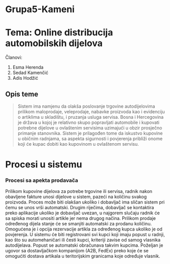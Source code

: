 # Grupa5-Kameni
 
# Tema: Online distribucija automobilskih dijelova

Članovi:
  1. Esma Herenda
  2. Sedad Kamenčić
  3. Adis Hodžić
  
  
## Opis teme 

>Sistem ima namjenu da olakša poslovanje trgovine autodijelovima prilikom maloprodaje, veleprodaje, nabavke proizvoda kao i evidenciju o artiklima u skladištu, i pruzanja usluga servisa.
>Bosna i Hercegovina je država u kojoj je relativno skupo popravljati automobile i kupovati potrebne dijelove u ovlaštenim servisima uzimajući u obzir prosječno primanje stanovnika. Sistem je prilagođen tome da iskustvo kupovine u običnim radnjama, sa aspekta sigurnosti i povjerenja približi onome koji će kupac dobiti kao kupovinom u ovlaštenom servisu.

# Procesi u sistemu

### Procesi sa apekta prodavača

Prilikom kupovine dijelova za potrebe trgovine ili servisa, radnik nakon obavljene fakture unosi dijelove u sistem, pazeći na količinu svakog proizvoda. Proces može biti olakšan ukoliko i dobavljač ima sličan sistem pri čemu se unos vrši automatski. Drugim riječima, dobavljač se kontaktira preko aplikacije ukoliko je dobavljač uvezan, u najgorem slučaju radnik će sa spiska morati unositi artikle jer nema drugog načina. Prilikom prodaje određenog dijela stanje će se smanjiti automatski za prodanu količinu. Omogućena je i opcija rezervacije artikla za određenog kupca ukoliko je od povjerenja. U sistemu će biti registrovani svi kupci koji imaju popust u radnji, kao što su automehaničari ili česti kupci, kriteriji zavise od samog vlasnika autodijelava. Popust se automatski obračunava takvim kupcima. Poželjan je ugovor sa dostavljačkom kompanijom (A2B, FedEx) preko koje će se omogućiti dostava artikala u teritorijskim granicama koje određuje vlasnik. 
